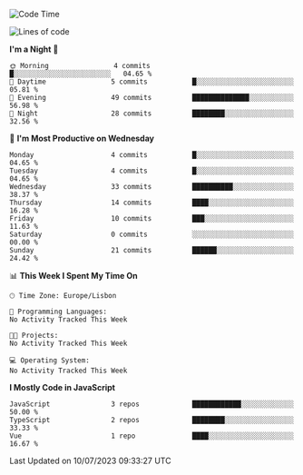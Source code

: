 <!--START_SECTION:waka-->
![Code Time](http://img.shields.io/badge/Code%20Time-31%20hrs%2046%20mins-blue)

![Lines of code](https://img.shields.io/badge/From%20Hello%20World%20I%27ve%20Written-604.9%20thousand%20lines%20of%20code-blue)

**I'm a Night 🦉** 

```text
🌞 Morning                4 commits           █░░░░░░░░░░░░░░░░░░░░░░░░   04.65 % 
🌆 Daytime                5 commits           █░░░░░░░░░░░░░░░░░░░░░░░░   05.81 % 
🌃 Evening                49 commits          ██████████████░░░░░░░░░░░   56.98 % 
🌙 Night                  28 commits          ████████░░░░░░░░░░░░░░░░░   32.56 % 
```
📅 **I'm Most Productive on Wednesday** 

```text
Monday                   4 commits           █░░░░░░░░░░░░░░░░░░░░░░░░   04.65 % 
Tuesday                  4 commits           █░░░░░░░░░░░░░░░░░░░░░░░░   04.65 % 
Wednesday                33 commits          ██████████░░░░░░░░░░░░░░░   38.37 % 
Thursday                 14 commits          ████░░░░░░░░░░░░░░░░░░░░░   16.28 % 
Friday                   10 commits          ███░░░░░░░░░░░░░░░░░░░░░░   11.63 % 
Saturday                 0 commits           ░░░░░░░░░░░░░░░░░░░░░░░░░   00.00 % 
Sunday                   21 commits          ██████░░░░░░░░░░░░░░░░░░░   24.42 % 
```


📊 **This Week I Spent My Time On** 

```text
🕑︎ Time Zone: Europe/Lisbon

💬 Programming Languages: 
No Activity Tracked This Week

🐱‍💻 Projects: 
No Activity Tracked This Week

💻 Operating System: 
No Activity Tracked This Week
```

**I Mostly Code in JavaScript** 

```text
JavaScript               3 repos             ████████████░░░░░░░░░░░░░   50.00 % 
TypeScript               2 repos             ████████░░░░░░░░░░░░░░░░░   33.33 % 
Vue                      1 repo              ████░░░░░░░░░░░░░░░░░░░░░   16.67 % 
```




 Last Updated on 10/07/2023 09:33:27 UTC
<!--END_SECTION:waka-->
